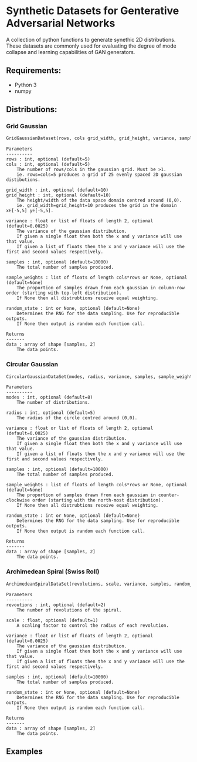 # Synthetic Datasets for Genterative Adversarial Networks
A collection of python functions to generate synethic 2D distributions. These datasets are commonly used for evaluating the degree of mode collapse and learning capabilities of GAN generators.

## Requirements:
- Python 3
- numpy

## Distributions:
### Grid Gaussian
```python
GridGaussianDataset(rows, cols grid_width, grid_height, variance, samples, sample_weights, random_state)
```

    Parameters
    ----------
    rows : int, optional (default=5)
    cols : int, optional (default=5)
        The number of rows/cols in the gaussian grid. Must be >1.
        ie. rows=cols=5 produces a grid of 25 evenly spaced 2D gaussian distibutions.

    grid_width : int, optional (default=10)
    grid_height : int, optional (default=10)
        The height/width of the data space domain centred around (0,0).
        ie. grid_width=grid_height=10 produces the grid in the domain x∈[-5,5] y∈[-5,5].

    variance : float or list of floats of length 2, optional (default=0.0025)
        The variance of the gaussian distribution.
        If given a single float then both the x and y variance will use that value.
        If given a list of floats then the x and y variance will use the first and second values respectively. 
    
    samples : int, optional (default=10000)
        The total number of samples produced.

    sample_weights : list of floats of length cols*rows or None, optional (default=None)
        The proportion of samples drawn from each gaussian in column-row order (starting with top-left distribution).
        If None then all distrubtions receive equal weighting. 

    random_state : int or None, optional (default=None)
        Determines the RNG for the data sampling. Use for reproducible outputs.
        If None then output is random each function call.

    Returns
    -------
    data : array of shape [samples, 2]
        The data points.
        
### Circular Gaussian
```python
CircularGaussianDataSet(modes, radius, variance, samples, sample_weights, random_state)
```

    Parameters
    ----------
    modes : int, optional (default=8)
        The number of distributions.

    radius : int, optional (default=5)
        The radius of the circle centred around (0,0).

    variance : float or list of floats of length 2, optional (default=0.0025)
        The variance of the gaussian distribution.
        If given a single float then both the x and y variance will use that value.
        If given a list of floats then the x and y variance will use the first and second values respectively. 
    
    samples : int, optional (default=10000)
        The total number of samples produced.

    sample_weights : list of floats of length cols*rows or None, optional (default=None)
        The proportion of samples drawn from each gaussian in counter-clockwise order (starting with the north-most distribution).
        If None then all distrubtions receive equal weighting. 

    random_state : int or None, optional (default=None)
        Determines the RNG for the data sampling. Use for reproducible outputs.
        If None then output is random each function call.

    Returns
    -------
    data : array of shape [samples, 2]
        The data points.
        
### Archimedean Spiral (Swiss Roll)
```python
ArchimedeanSpiralDataSet(revolutions, scale, variance, samples, random_state)
```
    Parameters
    ----------
    revoutions : int, optional (default=2)
        The number of revolutions of the spiral.

    scale : float, optional (default=1)
        A scaling factor to control the radius of each revolution.

    variance : float or list of floats of length 2, optional (default=0.0025)
        The variance of the gaussian distribution.
        If given a single float then both the x and y variance will use that value.
        If given a list of floats then the x and y variance will use the first and second values respectively. 
    
    samples : int, optional (default=10000)
        The total number of samples produced.

    random_state : int or None, optional (default=None)
        Determines the RNG for the data sampling. Use for reproducible outputs.
        If None then output is random each function call.

    Returns
    -------
    data : array of shape [samples, 2]
        The data points.
        
## Examples
